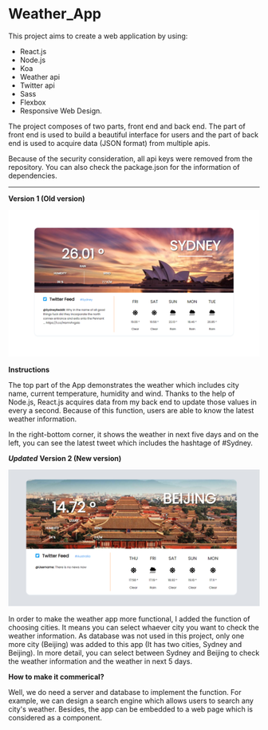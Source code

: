 # Weather_App

This project aims to create a web application by using:
 - React.js
 - Node.js 
 - Koa
 - Weather api 
 - Twitter api 
 - Sass 
 - Flexbox
 - Responsive Web Design. 

The project composes of two parts, front end and back end. The part of front end is used to build a beautiful interface for users and the part of back end is used to acquire data (JSON format) from multiple apis. 

Because of the security consideration, all api keys were removed from the repository. You can also check the package.json for the information of dependencies. 

***
**Version 1 (Old version)**

![image](https://github.com/GuanyiX/Weather_App/blob/main/Project_image.PNG)

**Instructions**

The top part of the App demonstrates the weather which includes city name, current temperature, humidity and wind. Thanks to the help of Node.js, React.js acquires data from my back end to update those values in every a second. Because of this function, users are able to know the latest weather information. 

In the right-bottom corner, it shows the weather in next five days and on the left, you can see the latest tweet which includes the hashtage of #Sydney. 


***Updated***
**Version 2 (New version)**

![image](https://github.com/GuanyiX/Weather_App/blob/main/project_image_bj.PNG)

In order to make the weather app more functional, I added the function of choosing cities. It means you can select whaever city you want to check the weather information. As database was not used in this project, only one more city (Beijing) was added to this app (It has two cities, Sydney and Beijing). In more detail, you can select between Sydney and Beijing to check the weather information and the weather in next 5 days. 


**How to make it commerical?**

Well, we do need a server and database to implement the function. For example, we can design a search engine which allows users to search any city's weather. Besides, the app can be embedded to a web page which is considered as a component. 
